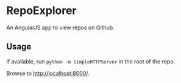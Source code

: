 # RepoExplorer

An AngularJS app to view repos on Github.

## Usage

If available, run `python -m SimpleHTTPServer` in the root of the repo.

Browse to [http://localhost:8000/](http://localhost:8000/).
